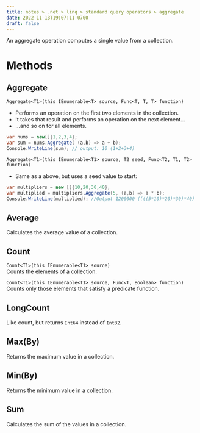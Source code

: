 ```yaml
---
title: notes > .net > linq > standard query operators > aggregate
date: 2022-11-13T19:07:11-0700
draft: false
---
```

An aggregate operation computes a single value from a collection.

# Methods
## Aggregate
`Aggregate<T1>(this IEnumerable<T> source, Func<T, T, T> function)`
- Performs an operation on the first two elements in the collection.
- It takes that result and performs an operation on the next element…
- …and so on for all elements.

```cs
var nums = new[]{1,2,3,4};
var sum = nums.Aggregate( (a,b) => a + b);
Console.WriteLine(sum); // output: 10 (1+2+3+4)
```

`Aggregate<T1>(this IEnumerable<T1> source, T2 seed, Func<T2, T1, T2> function)`
- Same as a above, but uses a seed value to start:

```cs
var multipliers = new []{10,20,30,40};
var multiplied = multipliers.Aggregate(5, (a,b) => a * b);
Console.WriteLine(multiplied); //Output 1200000 ((((5*10)*20)*30)*40)
```

## Average
Calculates the average value of a collection.

## Count
`Count<T1>(this IEnumerable<T1> source)`  
Counts the elements of a collection.

`Count<T1>(this IEnumerable<T1> source, Func<T, Boolean> function)`  
Counts only those elements that satisfy a predicate function.

## LongCount
Like count, but returns `Int64` instead of `Int32`.

## Max(By)
Returns the maximum value in a collection.

## Min(By)
Returns the minimum value in a collection.

## Sum
Calculates the sum of the values in a collection.
